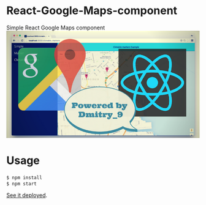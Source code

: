# React-Google-Maps-component
Simple React Google Maps component
![React Google Maps component](cover.png?raw=true "React Google Maps component")
# Usage

```shell
$ npm install
$ npm start
```
[See it deployed](https://lightfoot-vlfnzwzgzw.now.sh/ "React-Google-Maps-component").

